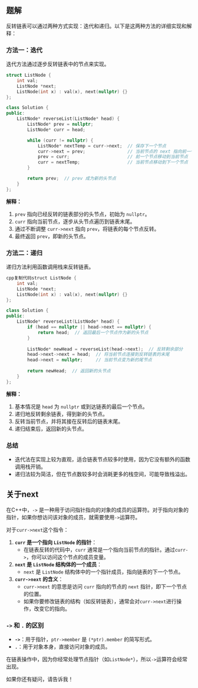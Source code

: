 ## 题解

反转链表可以通过两种方式实现：迭代和递归。以下是这两种方法的详细实现和解释：

### 方法一：迭代

迭代方法通过逐步反转链表中的节点来实现。

```cpp
struct ListNode {
    int val;
    ListNode *next;
    ListNode(int x) : val(x), next(nullptr) {}
};

class Solution {
public:
    ListNode* reverseList(ListNode* head) {
        ListNode* prev = nullptr;
        ListNode* curr = head;

        while (curr != nullptr) {
            ListNode* nextTemp = curr->next;  // 保存下一个节点
            curr->next = prev;                // 当前节点的 next 指向前一个节点
            prev = curr;                      // 前一个节点移动到当前节点
            curr = nextTemp;                  // 当前节点移动到下一个节点
        }

        return prev;  // prev 成为新的头节点
    }
};
```

**解释：**

1. `prev` 指向已经反转的链表部分的头节点，初始为 `nullptr`。
2. `curr` 指向当前节点，逐步从头节点遍历到链表末尾。
3. 通过不断调整 `curr->next` 指向 `prev`，将链表的每个节点反转。
4. 最终返回 `prev`，即新的头节点。

### 方法二：递归

递归方法利用函数调用栈来反转链表。

```cpp
cpp复制代码struct ListNode {
    int val;
    ListNode *next;
    ListNode(int x) : val(x), next(nullptr) {}
};

class Solution {
public:
    ListNode* reverseList(ListNode* head) {
        if (head == nullptr || head->next == nullptr) {
            return head;  // 返回最后一个节点作为新的头节点
        }
        
        ListNode* newHead = reverseList(head->next);  // 反转剩余部分
        head->next->next = head;  // 将当前节点连接到反转链表的末尾
        head->next = nullptr;     // 当前节点变为新的尾节点
        
        return newHead;  // 返回新的头节点
    }
};
```

**解释：**

1. 基本情况是 `head` 为 `nullptr` 或到达链表的最后一个节点。
2. 递归地反转剩余链表，得到新的头节点。
3. 反转当前节点，并将其接在反转后的链表末尾。
4. 递归结束后，返回新的头节点。

### 总结

- 迭代法在实现上较为直观，适合链表节点较多时使用，因为它没有额外的函数调用栈开销。
- 递归法较为简洁，但在节点数较多时会消耗更多的栈空间，可能导致栈溢出。

## 关于next

在C++中，`->` 是一种用于访问指针指向的对象的成员的运算符。对于指向对象的指针，如果你想访问该对象的成员，就需要使用`->`运算符。

对于`curr->next`这个指令：

1. **`curr` 是一个指向 `ListNode` 的指针**：
   - 在链表反转的代码中，`curr` 通常是一个指向当前节点的指针。通过`curr->`，你可以访问这个节点的成员变量。
2. **`next` 是 `ListNode` 结构体的一个成员**：
   - `next` 是 `ListNode` 结构体中的一个指针成员，指向链表的下一个节点。
3. **`curr->next` 的含义**：
   - `curr->next` 的意思是访问 `curr` 指向的节点的 `next` 指针，即下一个节点的位置。
   - 如果你要修改链表的结构（如反转链表），通常会对`curr->next`进行操作，改变它的指向。

### `->` 和 `.` 的区别

- **`->`**：用于指针，`ptr->member` 是 `(*ptr).member` 的简写形式。
- **`.`**：用于对象本身，直接访问对象的成员。

在链表操作中，因为你经常处理节点指针（如`ListNode*`），所以`->`运算符会经常出现。

如果你还有疑问，请告诉我！